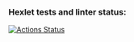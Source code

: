### Hexlet tests and linter status:
[![Actions Status](https://github.com/Git-EDO/frontend-project-46/workflows/hexlet-check/badge.svg)](https://github.com/Git-EDO/frontend-project-46/actions)